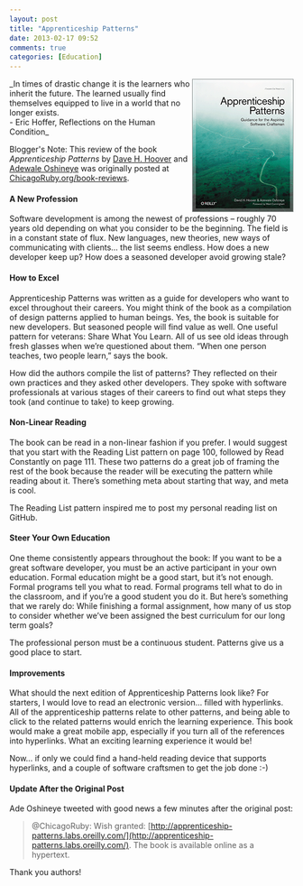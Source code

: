 ```yaml
---
layout: post
title: "Apprenticeship Patterns"
date: 2013-02-17 09:52
comments: true
categories: [Education]
---
```

<img src="/images/apprenticeship-patterns.gif" align="right" width="180" height="236" alt="Apprenticeship Patterns" title="Apprenticeship Patterns">
_In times of drastic change it is the learners who inherit the future. The learned usually find themselves equipped to live in a world that no longer exists.<br/>- Eric Hoffer, Reflections on the Human Condition_

Blogger's Note: This review of the book _Apprenticeship Patterns_ by [Dave H. Hoover](https://twitter.com/davehoover) and [Adewale Oshineye](http://twitter.com/ade_oshineye) was originally posted at [ChicagoRuby.org/book-reviews](http://www.chicagoruby.org/book-reviews/).

#### A New Profession
Software development is among the newest of professions – roughly 70 years old depending on what you consider to be the beginning. The field is in a constant state of flux. New languages, new theories, new ways of communicating with clients… the list seems endless. How does a new developer keep up? How does a seasoned developer avoid growing stale?
<!-- more -->
#### How to Excel
Apprenticeship Patterns was written as a guide for developers who want to excel throughout their careers. You might think of the book as a compilation of design patterns applied to human beings. Yes, the book is suitable for new developers. But seasoned people will find value as well. One useful pattern for veterans: Share What You Learn. All of us see old ideas through fresh glasses when we’re questioned about them. “When one person teaches, two people learn,” says the book.

How did the authors compile the list of patterns? They reflected on their own practices and they asked other developers. They spoke with software professionals at various stages of their careers to find out what steps they took (and continue to take) to keep growing.

#### Non-Linear Reading
The book can be read in a non-linear fashion if you prefer. I would suggest that you start with the Reading List pattern on page 100, followed by Read Constantly on page 111. These two patterns do a great job of framing the rest of the book because the reader will be executing the pattern while reading about it. There’s something meta about starting that way, and meta is cool.

The Reading List pattern inspired me to post my personal reading list on GitHub.

#### Steer Your Own Education
One theme consistently appears throughout the book: If you want to be a great software developer, you must be an active participant in your own education. Formal education might be a good start, but it’s not enough. Formal programs tell you what to read. Formal programs tell what to do in the classroom, and if you’re a good student you do it. But here’s something that we rarely do: While finishing a formal assignment, how many of us stop to consider whether we’ve been assigned the best curriculum for our long term goals?

The professional person must be a continuous student. Patterns give us a good place to start.

#### Improvements
What should the next edition of Apprenticeship Patterns look like? For starters, I would love to read an electronic version… filled with hyperlinks. All of the apprenticeship patterns relate to other patterns, and being able to click to the related patterns would enrich the learning experience. This book would make a great mobile app, especially if you turn all of the references into hyperlinks. What an exciting learning experience it would be!

Now… if only we could find a hand-held reading device that supports hyperlinks, and a couple of software craftsmen to get the job done :-)

#### Update After the Original Post
Ade Oshineye tweeted with good news a few minutes after the original post:

>@ChicagoRuby: Wish granted: [http://apprenticeship-patterns.labs.oreilly.com/](http://apprenticeship-patterns.labs.oreilly.com/). The book is available online as a hypertext.

Thank you authors!

